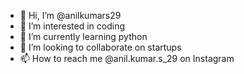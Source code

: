 - 👋 Hi, I’m @anilkumars29
- 👀 I’m interested in coding
- 🌱 I’m currently learning python
- 💞️ I’m looking to collaborate on startups
- 📫 How to reach me @anil.kumar.s_29 on Instagram

<!---
anilkumars29/anilkumars29 is a ✨ special ✨ repository because its `README.md` (this file) appears on your GitHub profile.
You can click the Preview link to take a look at your changes.
--->
